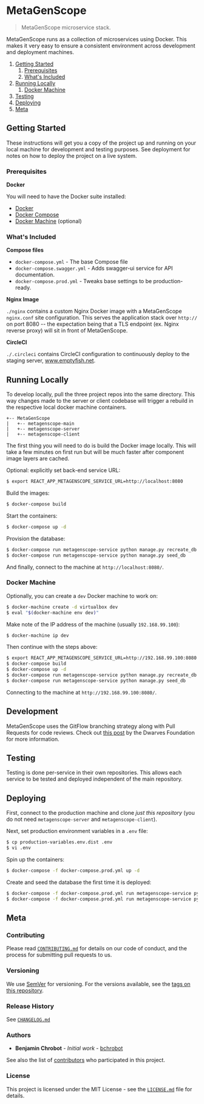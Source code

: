 # MetaGenScope

> MetaGenScope microservice stack.

MetaGenScope runs as a collection of microservices using Docker. This makes it very easy to ensure a consistent environment across development and deployment machines.

1. [Getting Started](#getting-started)
    1. [Prerequisites](#prerequisites)
    1. [What's Included](#whats-included)
1. [Running Locally](#running-locally)
    1. [Docker Machine](#docker-machine)
1. [Testing](#testing)
1. [Deploying](#deploying)
1. [Meta](#meta)

## Getting Started

These instructions will get you a copy of the project up and running on your local machine for development and testing purposes. See deployment for notes on how to deploy the project on a live system.

### Prerequisites

**Docker**

You will need to have the Docker suite installed:

- [Docker](https://docs.docker.com/install/)
- [Docker Compose](https://docs.docker.com/compose/install/)
- [Docker Machine](https://docs.docker.com/machine/install-machine/) (optional)

### What's Included

**Compose files**

+ `docker-compose.yml` - The base Compose file
+ `docker-compose.swagger.yml` - Adds swagger-ui service for API documentation.
+ `docker-compose.prod.yml` - Tweaks base settings to be production-ready.

**Nginx Image**

`./nginx` contains a custom Nginx Docker image with a MetaGenScope `nginx.conf` site configuration. This serves the application stack over `http://` on port 8080 -- the expectation being that a TLS endpoint (ex. Nginx reverse proxy) will sit in front of MetaGenScope.

**CircleCI**

`./.circleci` contains CircleCI configuration to continuously deploy to the staging server, www.emptyfish.net.

## Running Locally

To develop locally, pull the three project repos into the same directory. This way changes made to the server or client codebase will trigger a rebuild in the respective local docker machine containers.

```
+-- MetaGenScope
|   +-- metagenscope-main
|   +-- metagenscope-server
|   +-- metagenscope-client
```

The first thing you will need to do is build the Docker image locally. This will take a few minutes on first run but will be much faster after component image layers are cached.

Optional: explicitly set back-end service URL:

```sh
$ export REACT_APP_METAGENSCOPE_SERVICE_URL=http://localhost:8080
```

Build the images:

```sh
$ docker-compose build
```

Start the containers:

```sh
$ docker-compose up -d
```

Provision the database:

```sh
$ docker-compose run metagenscope-service python manage.py recreate_db
$ docker-compose run metagenscope-service python manage.py seed_db
```

And finally, connect to the machine at `http://localhost:8080/`.

### Docker Machine

Optionally, you can create a `dev` Docker machine to work on:

```sh
$ docker-machine create -d virtualbox dev
$ eval "$(docker-machine env dev)"
```

Make note of the IP address of the machine (usually `192.168.99.100`):

```sh
$ docker-machine ip dev
```

Then continue with the steps above:

```sh
$ export REACT_APP_METAGENSCOPE_SERVICE_URL=http://192.168.99.100:8080
$ docker-compose build
$ docker-compose up -d
$ docker-compose run metagenscope-service python manage.py recreate_db
$ docker-compose run metagenscope-service python manage.py seed_db
```

Connecting to the machine at `http://192.168.99.100:8080/`.

## Development

MetaGenScope uses the GitFlow branching strategy along with Pull Requests for code reviews. Check out [this post](https://devblog.dwarvesf.com/post/git-best-practices/) by the Dwarves Foundation for more information.

## Testing

Testing is done per-service in their own repositories. This allows each service to be tested and deployed independent of the main repository.

## Deploying

First, connect to the production machine and clone _just this repository_ (you do not need `metagenscope-server` and `metagenscope-client`).

Next, set production environment variables in a `.env` file:

```sh
$ cp production-variables.env.dist .env
$ vi .env
```

Spin up the containers:

```sh
$ docker-compose -f docker-compose.prod.yml up -d
```

Create and seed the database the first time it is deployed:

```sh
$ docker-compose -f docker-compose.prod.yml run metagenscope-service python manage.py recreate_db
$ docker-compose -f docker-compose.prod.yml run metagenscope-service python manage.py seed_db
```

## Meta

### Contributing

Please read [`CONTRIBUTING.md`](CONTRIBUTING.md) for details on our code of conduct, and the process for submitting pull requests to us.

### Versioning

We use [SemVer](http://semver.org/) for versioning. For the versions available, see the [tags on this repository][project-tags].

### Release History

See [`CHANGELOG.md`](CHANGELOG.md)

### Authors

* **Benjamin Chrobot** - _Initial work_ - [bchrobot](https://github.com/bchrobot)

See also the list of [contributors][contributors] who participated in this project.

### License

This project is licensed under the MIT License - see the [`LICENSE.md`](LICENSE.md) file for details.


[project-tags]: https://github.com/metagenscope/metagenscope-main/tags
[contributors]: https://github.com/metagenscope/metagenscope-main/contributors
